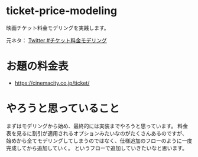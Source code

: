 # ticket-price-modeling
映画チケット料金モデリングを実践します。

元ネタ： [Twitter #チケット料金モデリング](https://twitter.com/hashtag/%E3%83%81%E3%82%B1%E3%83%83%E3%83%88%E6%96%99%E9%87%91%E3%83%A2%E3%83%87%E3%83%AA%E3%83%B3%E3%82%B0)

# お題の料金表
- https://cinemacity.co.jp/ticket/

# やろうと思っていること
まずはモデリングから始め、最終的には実装までやろうと思っています。
料金表を見るに割引が適用されるオプションみたいなのがたくさんあるのですが、
始めから全てモデリングしてしまうのではなく、仕様追加のフローのように一度完成してから追加していく。
というフローで追加していきたいなと思います。
